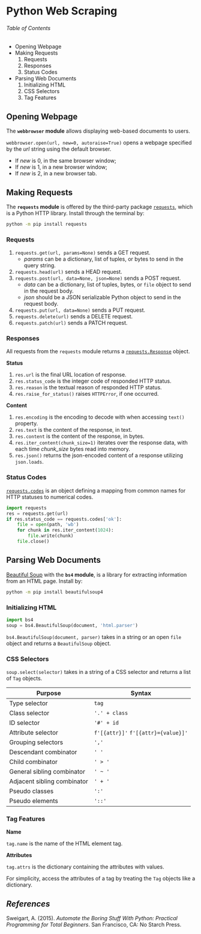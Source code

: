 # Python Web Scraping


###### _Table of Contents_

- Opening Webpage
- Making Requests
	1. Requests
	2. Responses
	3. Status Codes
- Parsing Web Documents
	1. Initializing HTML
	2. CSS Selectors
	3. Tag Features


## Opening Webpage

The **`webbrowser` module** allows displaying web-based documents to users.

`webbrowser.open(url, new=0, autoraise=True)` opens a webpage specified by the _url_ string using the default browser.

- If _new_ is 0, in the same browser window;
- If _new_ is 1, in a new browser window;
- If _new_ is 2, in a new browser tab.


## Making Requests

The **`requests` module** is offered by the third-party package [`requests`](https://requests.readthedocs.io/en/latest/api/),
which is a Python HTTP library. Install through the terminal by:

```bash
python -m pip install requests
```

### Requests

1. `requests.get(url, params=None)` sends a GET request.
    - _params_ can be a dictionary, list of tuples, or bytes to send in the query string.
2. `requests.head(url)` sends a HEAD request.
3. `requests.post(url, data=None, json=None)` sends a POST request.
    - _data_ can be a dictionary, list of tuples, bytes, or `file` object to send in the request body.
    - _json_ should be a JSON serializable Python object to send in the request body.
4. `requests.put(url, data=None)` sends a PUT request.
5. `requests.delete(url)` sends a DELETE request.
6. `requests.patch(url)` sends a PATCH request.

### Responses

All requests from the `requests` module returns a [`requests.Response`](https://requests.readthedocs.io/en/latest/api/#requests.Response) object.

**Status**

1. `res.url` is the final URL location of response.
2. `res.status_code` is the integer code of responded HTTP status.
3. `res.reason` is the textual reason of responded HTTP status.
4. `res.raise_for_status()` raises `HTTPError`, if one occurred.

**Content**

1. `res.encoding` is the encoding to decode with when accessing `text()` property.
2. `res.text` is the content of the response, in text.
3. `res.content` is the content of the response, in bytes.
4. `res.iter_content(chunk_size=1)` iterates over the response data, with each time _chunk_size_ bytes read into memory.
5. `res.json()` returns the json-encoded content of a response utilizing `json.loads`.

### Status Codes

[`requests.codes`](https://requests.readthedocs.io/en/latest/api/#status-code-lookup)
is an object defining a mapping from common names for HTTP statuses to numerical codes.

```python
import requests
res = requests.get(url)
if res.status_code == requests.codes['ok']:
    file = open(path, 'wb')
    for chunk in res.iter_content(1024):
        file.write(chunk)
    file.close()
```


## Parsing Web Documents

[Beautiful Soup](https://www.crummy.com/software/BeautifulSoup/bs4/doc/) with the **`bs4` module**,
is a library for extracting information from an HTML page. Install by:

```bash
python -m pip install beautifulsoup4
```

### Initializing HTML

```python
import bs4
soup = bs4.BeautifulSoup(document, 'html.parser')
```

`bs4.BeautifulSoup(document, parser)` takes in a string or an open `file` object and returns a `BeautifulSoup` object.

### CSS Selectors

`soup.select(selector)` takes in a string of a CSS selector and returns a list of `Tag` objects.

| Purpose | Syntax |
|---------|--------|
| Type selector      | `tag`
| Class selector     | `'.' + class`
| ID selector        | `'#' + id`
| Attribute selector | `f'[{attr}]'` `f'[{attr}={value}]'`
| Grouping selectors | `','`
| Descendant combinator | `' '`
| Child combinator      | `' > '`
| General sibling combinator  | `' ~ '`
| Adjacent sibling combinator | `' + '`
| Pseudo classes  | `':'`
| Pseudo elements | `'::'`

### Tag Features

**Name**

`tag.name` is the name of the HTML element tag.

**Attributes**

`tag.attrs` is the dictionary containing the attributes with values.

For simplicity, access the attributes of a tag by treating the `Tag` objects like a dictionary.


## *References*
Sweigart, A. (2015). _Automate the Boring Stuff With Python: Practical Programming for Total Beginners_. San Francisco, CA: No Starch Press.

